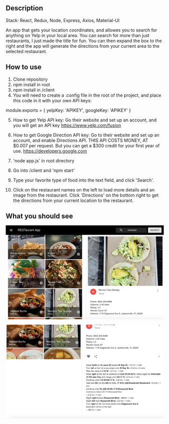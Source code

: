 ## Description

Stack: React, Redux, Node, Express, Axios, Material-UI

An app that gets your location coordinates, and allowes you to search for anything on Yelp in your local area. You can search for more than just restaurants, I just made the title for fun. You can then expand the box to the right and the app will generate the directions from your current area to the selected restaurant.

## How to use

1. Clone repository
2. npm install in root
3. npm install in /client
4. You will need to create a .config file in the root of the project, and place this code in it with your own API keys:

module.exports = {
    yelpKey: 'APIKEY',
    googleKey: 'APIKEY'
}

5. How to get Yelp API key: Go their website and set up an account, and you will get an API key https://www.yelp.com/fusion

6. How to get Google Direction API key: Go to their website and set up an account, and enable Directions API. THIS API COSTS MONEY, AT $0.007 per request. But you can get a $300 credit for your first year of use.
https://developers.google.com

7. 'node app.js' in root directory

8. Go into /client and 'npm start'

9. Type your favorite type of food into the text field, and click 'Search'.

10. Click on the restaurant names on the left to load more details and an image from the restaurant. Click 'Directions' on the bottom right to get the directions from your current location to the restaurant.

## What you should see


![Screenshot](screenshot.png)

![Screenshot](screenshot2.png)